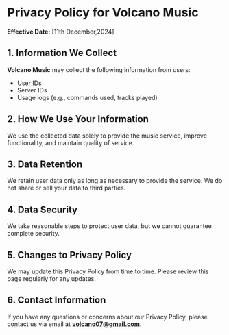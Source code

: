 # Privacy Policy for Volcano Music

**Effective Date:** [11th December,2024]

## 1. Information We Collect
**Volcano Music** may collect the following information from users:
- User IDs
- Server IDs
- Usage logs (e.g., commands used, tracks played)

## 2. How We Use Your Information
We use the collected data solely to provide the music service, improve functionality, and maintain quality of service.

## 3. Data Retention
We retain user data only as long as necessary to provide the service. We do not share or sell your data to third parties.

## 4. Data Security
We take reasonable steps to protect user data, but we cannot guarantee complete security.

## 5. Changes to Privacy Policy
We may update this Privacy Policy from time to time. Please review this page regularly for any updates.

## 6. Contact Information
If you have any questions or concerns about our Privacy Policy, please contact us via email at **volcano07@gmail.com**.

